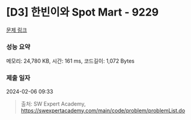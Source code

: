 # [D3] 한빈이와 Spot Mart - 9229 

[문제 링크](https://swexpertacademy.com/main/code/problem/problemDetail.do?contestProbId=AW8Wj7cqbY0DFAXN) 

### 성능 요약

메모리: 24,780 KB, 시간: 161 ms, 코드길이: 1,072 Bytes

### 제출 일자

2024-02-06 09:33



> 출처: SW Expert Academy, https://swexpertacademy.com/main/code/problem/problemList.do
